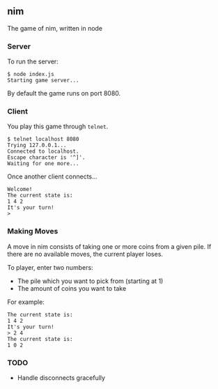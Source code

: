 ## nim

The game of nim, written in node

### Server

To run the server:

```
$ node index.js
Starting game server...
```

By default the game runs on port 8080.

### Client

You play this game through `telnet`.

```
$ telnet localhost 8080
Trying 127.0.0.1...
Connected to localhost.
Escape character is '^]'.
Waiting for one more...
```

Once another client connects...

```
Welcome!
The current state is:
1 4 2
It's your turn!
>
```

### Making Moves

A move in nim consists of taking one or more coins from a given pile. If
there are no available moves, the current player loses.

To player, enter two numbers:

* The pile which you want to pick from (starting at 1)
* The amount of coins you want to take

For example:

```
The current state is:
1 4 2
It's your turn!
> 2 4
The current state is:
1 0 2
```

### TODO

* Handle disconnects gracefully
